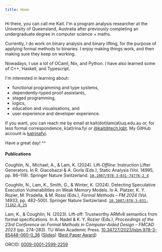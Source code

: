 ```yaml
---
title: Home
---
```


Hi there, you can call me Kait.
I'm a program analysis researcher
at the University of Queensland, Australia
after previously completing an
undergraduate degree in computer science + maths.
<!-- student completing my undergraduate thesis. -->

<!-- Most of my experience is in &ldquo;modern&rdquo; web development. -->
<!-- I'm interested in compilers, and formal methods and static analysis. -->
<!-- Currently, I do work on binary analysis. -->
<!---->
<!-- Sometimes, I do coding problems and puzzles like Advent of Code. -->
<!-- Functional programming and theorem provers are exciting! -->

Currently, I do work on binary analysis and binary lifting, for the purpose of
applying formal methods to binaries.
I enjoy making things work, and then making sure they keep on working.

Nowadays, I use a lot of OCaml, Nix, and Python.
I have also learned some of
C++, Haskell, and Typescript.

I'm interested in learning about:

- functional programming and type systems,
- dependently-typed proof assistants,
- staged programming,
- logics,
- education and visualisations, and
- user experience and developer experience.

If you want, you can reach me by email at kait(dot)lam(at)uq.edu.au or,
for less formal correspondence,
k(at)rina.fyi or [\@kait\@tech.lgbt](https://tech.lgbt/@kait).
My GitHub account is [katrinafyi](https://github.com/katrinafyi).

Have a great day! ^^

<h4>Publications</h4>

<!-- apa style from zotero with minor alterations (doi format and conference abbreviation) -->

Coughlin, N., Michael, A., &amp; Lam, K. (2024). Lift-*Offline*: Instruction Lifter Generators. In R. Giacobazzi & A. Gorla (Eds.), Static Analysis (Vol. 14995, pp. 86–119). Springer Nature Switzerland.
<code>[10.1007/978-3-031-74776-2_4](https://doi.org/10.1007/978-3-031-74776-2_4)</code>

Coughlin, N., Lam, K., Smith, G., &amp; Winter, K. (2024). Detecting Speculative Execution Vulnerabilities on Weak Memory Models. In A. Platzer, K. Y. Rozier, M. Pradella, &amp; M. Rossi (Eds.), <i>Formal Methods &ndash; FM 2024</i> (Vol. 14933, pp. 482&#x2013;500). Springer Nature Switzerland. <code>[10.1007/978-3-031-71162-6_25](https://doi.org/10.1007/978-3-031-71162-6_25)</code>

Lam, K., &amp; Coughlin, N. (2023). Lift-off: Trustworthy ARMv8 semantics from formal specifications. In A. Nadel &amp; K. Y. Rozier (Eds.), <i>Proceedings of the 23rd Conference on Formal Methods in Computer-Aided Design &ndash; FMCAD 2023</i> (pp. 274&#x2013;283). TU Wien Academic Press.
[10.34727/2023/isbn.978-3-85448-060-0_36](https://doi.org/10.34727/2023/isbn.978-3-85448-060-0_36)
<span style="white-space: nowrap;">([Slides](/slides_2023.pdf))</span>
<span style="white-space: nowrap;">([Best Paper Award](https://fmcad.org/FMCAD23/awards/))</span>

ORCID: [0009-0001-2599-2259](https://orcid.org/0009-0001-2599-2259)

